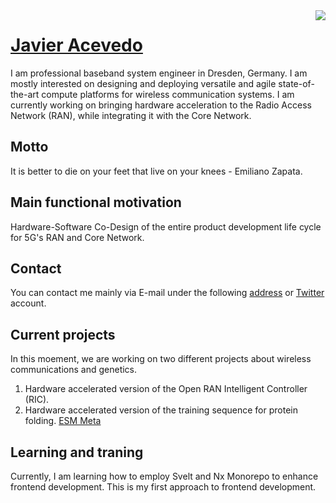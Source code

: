 <img align="right" src="https://github-readme-stats.vercel.app/api?username=jracevedob&count_private=true&include_all_commits=true"/>

# [Javier Acevedo](https://jracevedob.github.io) 

I am professional baseband system engineer in Dresden, Germany. I am mostly interested on designing and deploying 
versatile and agile state-of-the-art compute platforms for wireless communication systems. I am currently working on bringing hardware acceleration to the Radio Access Network (RAN), while integrating it with the Core Network. 

## Motto

It is better to die on your feet that live on your knees - Emiliano Zapata.

## Main functional motivation
Hardware-Software Co-Design of the entire product development life cycle for 5G's RAN and Core Network.


## Contact

You can contact me mainly via E-mail under the following [address](mailto:jracevedob@gmail.com) or [Twitter](https://twitter.com/enkontexter) account.

## Current projects

In this moement, we are working on two different projects about wireless communications and genetics.
1. Hardware accelerated version of the Open RAN Intelligent Controller (RIC).
2. Hardware accelerated version of the training sequence for protein folding.  [ESM Meta](https://github.com/jracevedob/esm)

## Learning and traning
Currently, I am learning how to employ Svelt and Nx Monorepo to enhance frontend development. This is my first approach to frontend development.
